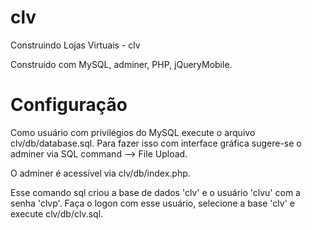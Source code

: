 clv
===

Construindo Lojas Virtuais - clv

Construído com MySQL, adminer, PHP, jQueryMobile.


Configuração
===

Como usuário com privilégios do MySQL execute o arquivo clv/db/database.sql.
Para fazer isso com interface gráfica sugere-se o adminer via
SQL command --> File Upload. 

O adminer é acessível via clv/db/index.php.

Esse comando sql criou a base de dados 'clv' e o usuário 'clvu' com a senha 'clvp'.
Faça o logon com esse usuário, selecione a base 'clv' e execute clv/db/clv.sql.


